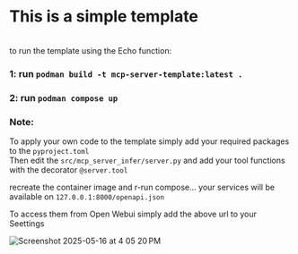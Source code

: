 # This is a simple template
<br>
to run the template using the Echo function:

### 1: run `podman build -t mcp-server-template:latest .`

### 2: run `podman compose up`

### Note:
To apply your own code to the template simply add your required packages to the `pyproject.toml` 
<br>
Then edit the `src/mcp_server_infer/server.py` and add your tool functions with the decorator `@server.tool`

recreate the container image and r-run compose... your services will be available on `127.0.0.1:8000/openapi.json`

To access them from Open Webui simply add the above url to your Seettings

![Screenshot 2025-05-16 at 4 05 20 PM](https://github.ibm.com/Accelerated-Discovery/ad-mcp-templates/assets/225313/4099a0f5-d1b0-458f-b7b1-2618d60d0928)

